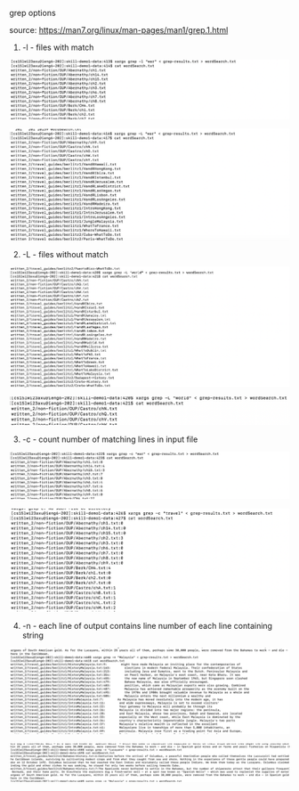 grep options 

source: https://man7.org/linux/man-pages/man1/grep.1.html

1. -l - files with match 

![Image](-line1.png)

![Image](-line2.png)


2. -L - files without match 


![Image](-L1.png)

![Image](-L2.png)

3. -c - count number of matching lines in input file


![Image](-c1.png)

![Image](-c2.png)

4. -n -  each line of output contains line number of each line containing string

![Image](-n1.png)

![Image](-n2.png)
